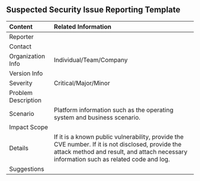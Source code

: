 ## Suspected Security Issue Reporting Template

| Content | Related Information |
| :------ | :------------------ |
| Reporter | |
| Contact | |
| Organization Info | Individual/Team/Company |
| Version Info | |
| Severity | Critical/Major/Minor |
| Problem Description | |
| Scenario | Platform information such as the operating system and business scenario. |
| Impact Scope | |
| Details | If it is a known public vulnerability, provide the CVE number. If it is not disclosed, provide the attack method and result, and attach necessary information such as related code and log. |
| Suggestions | |

